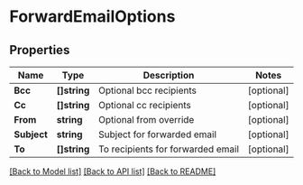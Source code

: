 # ForwardEmailOptions

## Properties

Name | Type | Description | Notes
------------ | ------------- | ------------- | -------------
**Bcc** | **[]string** | Optional bcc recipients | [optional] 
**Cc** | **[]string** | Optional cc recipients | [optional] 
**From** | **string** | Optional from override | [optional] 
**Subject** | **string** | Subject for forwarded email | [optional] 
**To** | **[]string** | To recipients for forwarded email | [optional] 

[[Back to Model list]](../README#documentation-for-models) [[Back to API list]](../README#documentation-for-api-endpoints) [[Back to README]](../README)


